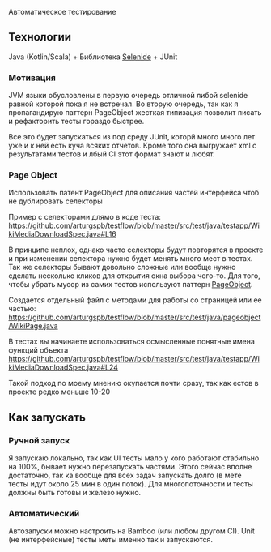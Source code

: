 Автоматическое тестирование

## Технологии
Java (Kotlin/Scala) + Библиотека [Selenide](http://ru.selenide.org/) + JUnit

### Мотивация

JVM языки обусловлены в первую очередь отличной либой selenide равной которой пока я не встречал.
Во вторую очередь, так как я пропагандирую паттерн PageObject жесткая типизация позволит писать и рефакторить тесты гораздо быстрее.

Все это будет запускаться из под среду JUnit, которй много много лет уже и к ней есть куча всяких отчетов.
Кроме того она выгружает xml c результатами тестов и лбый CI этот формат знают и любят.

### Page Object
Использовать патент PageObject для описания частей интерфейса чтоб не дублировать селекторы

Пример с селекторами длямо в коде теста:
https://github.com/arturgspb/testflow/blob/master/src/test/java/testapp/WikiMediaDownloadSpec.java#L16

В принципе неплох, однако часто селекторы будут повторятся в проекте и при изменении селектора нужно будет менять много мест в тестах.
Так же селекторы бывают довольно сложные или вообще нужно сделать несколько кликов для открытия окна выбора чего-то.
Для того, чтобы убрать мусор из самих тестов используют паттерн [PageObject](https://kreisfahrer.gitbooks.io/selenium-webdriver/content/page_object_pattern_arhitektura_testovogo_proekta/ispolzovanie_patterna_page_object.html).

Создается отдельный файл с методами для работы со страницей или ее частью:
https://github.com/arturgspb/testflow/blob/master/src/test/java/pageobject/WikiPage.java

В тестах вы начинаете использоваться осмысленные понятные имена функций объекта 
https://github.com/arturgspb/testflow/blob/master/src/test/java/testapp/WikiMediaDownloadSpec.java#L24

Такой подход по моему мнению окупается почти сразу, так как естов в проекте редко меньше 10-20

## Как запускать

### Ручной запуск
Я запускаю локально, так как UI тесты мало у кого работают стабильно на 100%, бывает нужно перезапускать частями.
Этого сейчас вполне достаточно, так ка вообще для всех задач запускать долго (в мете тесты идут около 25 мин в один поток).
Для многопоточности и тесты должны быть готовы и железо нужно.

### Автоматический
Автозапуски можно настроить на Bamboo (или любом другом CI). 
Unit (не интерфейсные) тесты меты именно так и запускаются.